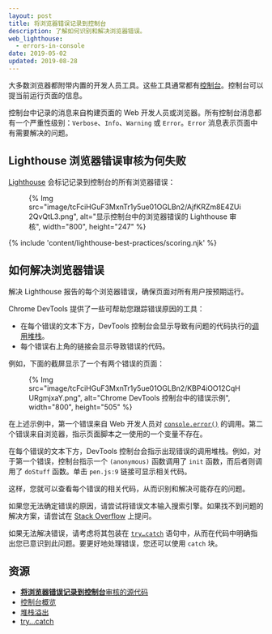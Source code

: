 ```yaml
---
layout: post
title: 将浏览器错误记录到控制台
description: 了解如何识别和解决浏览器错误。
web_lighthouse:
  - errors-in-console
date: 2019-05-02
updated: 2019-08-28
---
```


大多数浏览器都附带内置的开发人员工具。这些工具通常都有[控制台](https://developer.chrome.com/docs/devtools/console/)。控制台可以提当前运行页面的信息。

控制台中记录的消息来自构建页面的 Web 开发人员或浏览器。所有控制台消息都有一个严重性级别：`Verbose`、`Info`、`Warning` 或 `Error`。`Error` 消息表示页面中有需要解决的问题。

## Lighthouse 浏览器错误审核为何失败

[Lighthouse](https://developers.google.com/web/tools/lighthouse/) 会标记记录到控制台的所有浏览器错误：

<figure>{% Img src="image/tcFciHGuF3MxnTr1y5ue01OGLBn2/AjfKRZm8E4ZUi2QvQtL3.png", alt="显示控制台中的浏览器错误的 Lighthouse 审核", width="800", height="247" %}</figure>

{% include 'content/lighthouse-best-practices/scoring.njk' %}

## 如何解决浏览器错误

解决 Lighthouse 报告的每个浏览器错误，确保页面对所有用户按预期运行。

Chrome DevTools 提供了一些可帮助您跟踪错误原因的工具：

- 在每个错误的文本下方，DevTools 控制台会显示导致有问题的代码执行的[调用堆栈](https://developer.mozilla.org/docs/Glossary/Call_stack)。
- 每个错误右上角的链接会显示导致错误的代码。

例如，下面的截屏显示了一个有两个错误的页面：

<figure>{% Img src="image/tcFciHGuF3MxnTr1y5ue01OGLBn2/KBP4iOO12CqHURgmjxaY.png", alt="Chrome DevTools 控制台中的错误示例", width="800", height="505" %}</figure>

在上述示例中，第一个错误来自 Web 开发人员对 [`console.error()`](https://developer.chrome.com/docs/devtools/console/api/#error) 的调用。第二个错误来自浏览器，指示页面脚本之一使用的一个变量不存在。

在每个错误的文本下方，DevTools 控制台会指示出现错误的调用堆栈。例如，对于第一个错误，控制台指示一个 `(anonymous)` 函数调用了 `init` 函数，而后者则调用了 `doStuff` 函数。单击 `pen.js:9` 链接可显示相关代码。

这样，您就可以查看每个错误的相关代码，从而识别和解决可能存在的问题。

如果您无法确定错误的原因，请尝试将错误文本输入搜索引擎。如果找不到问题的解决方案，请尝试在 [Stack Overflow](https://stackoverflow.com) 上提问。

如果无法解决错误，请考虑将其包装在 [`try…catch`](https://developer.mozilla.org/docs/Web/JavaScript/Reference/Statements/try...catch) 语句中，从而在代码中明确指出您已意识到此问题。要更好地处理错误，您还可以使用 `catch` 块。

## 资源

- [**将浏览器错误记录到控制台**审核的源代码](https://github.com/GoogleChrome/lighthouse/blob/master/lighthouse-core/audits/errors-in-console.js)
- [控制台概览](https://developer.chrome.com/docs/devtools/console/)
- [堆栈溢出](https://stackoverflow.com/)
- [try…catch](https://developer.mozilla.org/docs/Web/JavaScript/Reference/Statements/try...catch)
